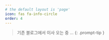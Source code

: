 ```yaml
---
# the default layout is 'page'
icon: fas fa-info-circle
order: 4
---
```


> 기존 블로그에서 이사 오는 중 ... 
{: .prompt-tip }
